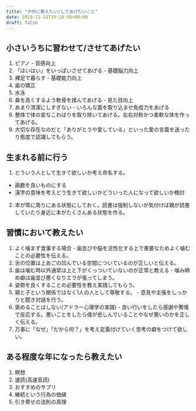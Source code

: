 ```yaml
---
title: "子供に教えたい/してあげたいこと"
date: 2019-11-22T15:19:56+09:00
draft: false
---
```


## 小さいうちに習わせて/させてあげたい
1. ピアノ - 音感向上
2. 「はいはい」をいっぱいさせてあげる - 基礎脳力向上
3. 裸足で暮らす - 基礎能力向上
4. 歯の矯正
5. 水泳
6. 鼻を高くするよう軟骨を揉んであげる - 見た目向上
7. あまり清潔にしすぎない - いろんな菌を取り込ませ免疫力をあげる
8. 整体で体の変なこわばりを取り除いてあげる。左右対称かつ柔軟な体を作ってあげる。
9. 大切な存在なのだと「ありがとうや愛している」といった愛の言葉を送ったり態度で認識してもらう。

## 生まれる前に行う
1. どういう人として生きて欲しいか考え命名する。
  - 画数を良いものにする
  - 漢字の意味を考えどう生きて欲しいかどういった人になって欲しいか検討
2. 本が常に周りにある状態にしておく。読書は強制しないが気付けば親が読書していたり身近に本がたくさんある状態を作る。

## 習慣において教えたい
1. よく噛まず食事する場合 - 歯並びや脳を活性化する上で重要なためよく噛むことの必要性を伝える。
2. 舌の位置は上あごの凹んでいる空間についているのが正しいと伝える。
3. 歯は噛む時以外通常は上と下がくっついていないのが正常と教える - 噛み締め癖は歯並び悪くなりエラが張ってしまう。
4. 姿勢を良くすることの必要性を教え実践してもらう。
5. 親と子という関係ではなく1人の人として尊敬する。 - 意見や主張をしっかりと聞き対話を行う。
6. 褒めることはしない(アドラー心理学の実践) - 良い行いをしたら感謝や驚嘆で反応する。悪いことをしたら僕が悲しんでいることやなぜ悪いのかを正しく伝える。
7. 万事に「なぜ」「だから何？」を考え定義付けていく思考の癖をつけて欲しい。

## ある程度な年になったら教えたい
1. 瞑想
2. 速読(高速音読)
3. おすすめのサプリ
4. 継続という行為の価値
5. 引き寄せの法則の真理
